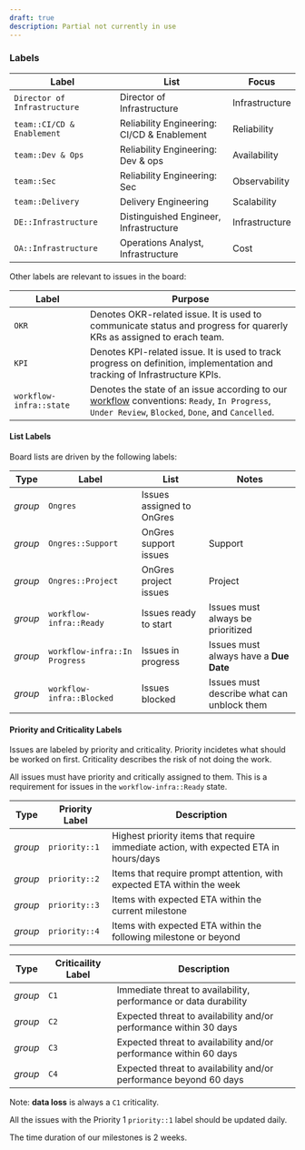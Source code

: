```yaml
---
draft: true
description: Partial not currently in use
---
```


### Labels

| Label                        | List                                        | Focus          |
| ---------------------------- | ------------------------------------------- | -------------- |
| `Director of Infrastructure` | Director of Infrastructure                  | Infrastructure |
| `team::CI/CD & Enablement`   | Reliability Engineering: CI/CD & Enablement | Reliability    |
| `team::Dev & Ops`            | Reliability Engineering: Dev & ops          | Availability   |
| `team::Sec`                  | Reliability Engineering: Sec | Observability  |
| `team::Delivery`             | Delivery Engineering                        | Scalability    |
| `DE::Infrastructure`         | Distinguished Engineer, Infrastructure      | Infrastructure |
| `OA::Infrastructure`         | Operations Analyst, Infrastructure          | Cost           |

Other labels are relevant to issues in the board:

| Label             | Purpose                                                      |
| ----------------- | ------------------------------------------------------------ |
| `OKR`             | Denotes OKR-related issue. It is used to communicate status and progress for quarerly KRs as assigned to erach team. |
| `KPI`             | Denotes KPI-related issue. It is used to track progress on definition, implementation and tracking of Infrastructure KPIs. |
| `workflow-infra::state` | Denotes the state of an issue according to our [workflow](https://gitlab.com/gitlab-com/gl-infra/infrastructure/-/labels?utf8=%E2%9C%93&subscribed=&search=workflow-infra) conventions: `Ready`, `In Progress`, `Under Review`, `Blocked`, `Done`, and `Cancelled`. |

#### List Labels

Board lists are driven by the following labels:

| Type    | Label                         | List                        | Notes                                      |
| ------- | ----------------------------- | ----------------------------| ------------------------------------------ |
| *group* | `Ongres`                      | Issues assigned to OnGres   |                                            |
| *group* | `Ongres::Support`             | OnGres support issues       | Support                                    |
| *group* | `Ongres::Project`             | OnGres project issues       | Project                                    |
| *group* | `workflow-infra::Ready`       | Issues ready to start       | Issues must always be prioritized          |
| *group* | `workflow-infra::In Progress` | Issues in progress          | Issues must always have a **Due Date**     |
| *group* | `workflow-infra::Blocked`     | Issues blocked              | Issues must describe what can unblock them |

#### Priority and Criticality Labels

Issues are labeled by priority and criticality. Priority incidetes what should be worked on first. Criticality describes the risk of not doing the work.

All issues must have priority and critically assigned to them. This is a requirement for issues in the `workflow-infra::Ready` state.

| Type    | Priority Label  | Description                                                                               |
| ------- | --------------- | ----------------------------------------------------------------------------------------- |
| *group* | `priority::1`   | Highest priority items that require immediate action, with expected ETA in hours/days     |
| *group* | `priority::2`   | Items that require prompt attention, with expected ETA within the week                    |
| *group* | `priority::3`   | Items with expected ETA within the current milestone       |
| *group* | `priority::4`   | Items with expected ETA within the following milestone or beyond |

| Type    | Criticaility Label  | Description                                                                               |
| ------- | ------------------- | ----------------------------------------------------------------------------------------- |
| *group* | `C1`   | Immediate threat to availability, performance or data durability  |
| *group* | `C2`   | Expected threat to availability and/or performance within 30 days |
| *group* | `C3`   | Expected threat to availability and/or performance within 60 days |
| *group* | `C4`   | Expected threat to availability and/or performance beyond 60 days |

Note: **data loss** is always a `C1` criticality.

All the issues with the Priority 1 `priority::1` label should be updated daily.

The time duration of our milestones is 2 weeks.
